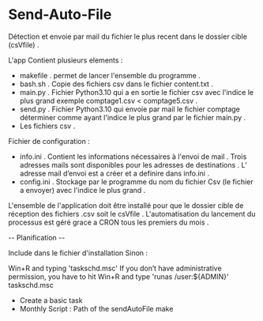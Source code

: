 # Send-Auto-File

Détection et envoie par mail du fichier le plus recent dans le dossier cible (csVfile) .

L'app Contient plusieurs elements :

- makefile . permet de lancer l'ensemble du programme .
- bash.sh . Copie des fichiers csv dans le fichier content.txt .
- main.py . Fichier Python3.10 qui a en sortie le fichier csv avec l'indice le plus grand exemple comptage1.csv < comptage5.csv .
- send.py . Fichier Python3.10 qui envoie par mail le fichier comptage déterminer comme ayant l'indice le plus grand par le fichier main.py .
- Les fichiers csv .

Fichier de configuration :
- info.ini . Contient les informations nécessaires à l'envoi de mail .
  Trois adresses mails sont disponibles pour les adresses de destinations .
  L’ adresse mail d’envoi est a créer et a definire dans info.ini .
- config.ini . Stockage par le programme du nom du fichier Csv (le fichier a envoyer) avec l'indice le plus grand .

L'ensemble de l'application doit être installé pour que le dossier cible de réception des fichiers .csv soit le csVfile .
L'automatisation du lancement du processus est géré grace a CRON tous les premiers du mois .



-- Planification -- 

Include dans le fichier d'installation
Sinon :

Win+R and typing 'taskschd.msc'
If you don’t have administrative permission, you have to hit Win+R and type 'runas /user:${ADMIN}' taskschd.msc 
 - Create a basic task
 - Monthly
Script :
Path of the sendAutoFile make


